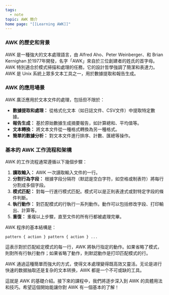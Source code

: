 ```yaml
---
tags:
  - note
topic: AWK 簡介
home page: "[[Learning AWK]]"
---
```

### AWK 的歷史和背景

AWK 是一種強大的文本處理語言，由 Alfred Aho、Peter Weinberger、和 Brian Kernighan 於1977年開發，名字「AWK」來自於三位創建者的姓氏的首字母。AWK 特別適合於模式掃描和處理的任務，它的設計哲學強調了簡潔和表達力。AWK 是 Unix 系統上眾多文本工具之一，用於數據提取和報告生成。

### AWK 的應用場景

AWK 廣泛應用於文本文件的處理，包括但不限於：

- **數據提取和處理：** 從格式化文本（如日誌文件、CSV文件）中提取特定數據。
- **報告生成：** 基於原始數據生成摘要報告，如計算總和、平均值等。
- **文本轉換：** 將文本文件從一種格式轉換為另一種格式。
- **簡單的數據分析：** 對文本文件進行排序、計數、匯總等操作。

### 基本的 AWK 工作流程和架構

AWK 的工作流程通常遵循以下幾個步驟：

1. **讀取輸入：** AWK 一次讀取輸入文件的一行。
2. **分割行為字段：** 根據字段分隔符（默認是空白字符，如空格或制表符）將每行分割成多個字段。
3. **模式匹配：** 對每一行進行模式匹配。模式可以是正則表達式或對特定字段的條件判斷。
4. **執行動作：** 對匹配模式的行執行一系列動作。動作可以包括修改字段、打印輸出、計算等。
5. **重復：** 重複以上步驟，直至文件的所有行都被處理完畢。

AWK 程序的基本結構是：

`pattern { action } pattern { action } ...`

這表示對於匹配給定模式的每一行，AWK 將執行指定的動作。如果省略了模式，則對所有行執行動作；如果省略了動作，則默認動作是打印匹配模式的行。

AWK 通過這種簡單而強大的方式，使得文本處理變得既高效又靈活。无论是进行快速的数据抽取还是复杂的文本转换，AWK 都是一个不可或缺的工具。

這就是 AWK 的基礎介紹。接下來的課程中，我們將逐步深入到 AWK 的具體用法和技巧。希望這個開始能讓你對 AWK 有一個基本的了解！